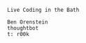 



            Live Coding in the Bath

            Ben Orenstein
            thoughtbot
            t: r00k

